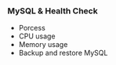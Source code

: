 ### MySQL & Health Check ###

-   Porcess
-   CPU usage
-   Memory usage
-   Backup and restore MySQL





